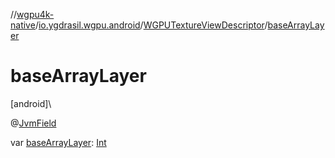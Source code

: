 //[wgpu4k-native](../../../index.md)/[io.ygdrasil.wgpu.android](../index.md)/[WGPUTextureViewDescriptor](index.md)/[baseArrayLayer](base-array-layer.md)

# baseArrayLayer

[android]\

@[JvmField](https://kotlinlang.org/api/core/kotlin-stdlib/kotlin.jvm/-jvm-field/index.html)

var [baseArrayLayer](base-array-layer.md): [Int](https://kotlinlang.org/api/core/kotlin-stdlib/kotlin/-int/index.html)